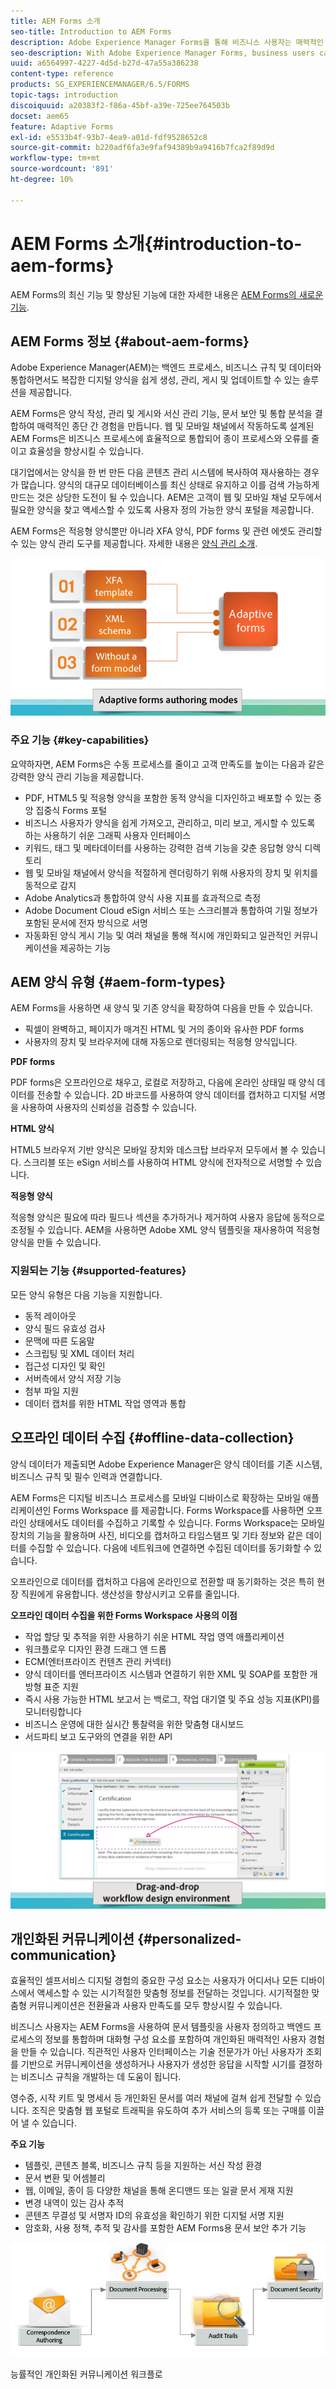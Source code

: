```yaml
---
title: AEM Forms 소개
seo-title: Introduction to AEM Forms
description: Adobe Experience Manager Forms을 통해 비즈니스 사용자는 매력적인 반응형 적응형 양식을 웹 및 모바일 사이트에 통합하여 디지털 등록 프로세스를 간소화하고 고객 전환율을 높일 수 있습니다.
seo-description: With Adobe Experience Manager Forms, business users can integrate engaging, responsive, and adaptive forms into web and mobile sites, simplifying the digital enrollment process and increasing customer conversion rates.
uuid: a6564997-4227-4d5d-b27d-47a55a386238
content-type: reference
products: SG_EXPERIENCEMANAGER/6.5/FORMS
topic-tags: introduction
discoiquuid: a20383f2-f86a-45bf-a39e-725ee764503b
docset: aem65
feature: Adaptive Forms
exl-id: e5533b4f-93b7-4ea9-a01d-fdf9528652c8
source-git-commit: b220adf6fa3e9faf94389b9a9416b7fca2f89d9d
workflow-type: tm+mt
source-wordcount: '891'
ht-degree: 10%

---
```


# AEM Forms 소개{#introduction-to-aem-forms}

AEM Forms의 최신 기능 및 향상된 기능에 대한 자세한 내용은 [AEM Forms의 새로운 기능](../../forms/using/whats-new.md).

## AEM Forms 정보 {#about-aem-forms}

Adobe Experience Manager(AEM)는 백엔드 프로세스, 비즈니스 규칙 및 데이터와 통합하면서도 복잡한 디지털 양식을 쉽게 생성, 관리, 게시 및 업데이트할 수 있는 솔루션을 제공합니다.

AEM Forms은 양식 작성, 관리 및 게시와 서신 관리 기능, 문서 보안 및 통합 분석을 결합하여 매력적인 종단 간 경험을 만듭니다. 웹 및 모바일 채널에서 작동하도록 설계된 AEM Forms은 비즈니스 프로세스에 효율적으로 통합되어 종이 프로세스와 오류를 줄이고 효율성을 향상시킬 수 있습니다.

대기업에서는 양식을 한 번 만든 다음 콘텐츠 관리 시스템에 복사하여 재사용하는 경우가 많습니다. 양식의 대규모 데이터베이스를 최신 상태로 유지하고 이를 검색 가능하게 만드는 것은 상당한 도전이 될 수 있습니다. AEM은 고객이 웹 및 모바일 채널 모두에서 필요한 양식을 찾고 액세스할 수 있도록 사용자 정의 가능한 양식 포털을 제공합니다.

AEM Forms은 적응형 양식뿐만 아니라 XFA 양식, PDF forms 및 관련 에셋도 관리할 수 있는 양식 관리 도구를 제공합니다. 자세한 내용은 [양식 관리 소개](../../forms/using/introduction-managing-forms.md).

![](do-not-localize/4th-draft.gif)

### 주요 기능 {#key-capabilities}

요약하자면, AEM Forms은 수동 프로세스를 줄이고 고객 만족도를 높이는 다음과 같은 강력한 양식 관리 기능을 제공합니다.

* PDF, HTML5 및 적응형 양식을 포함한 동적 양식을 디자인하고 배포할 수 있는 중앙 집중식 Forms 포털
* 비즈니스 사용자가 양식을 쉽게 가져오고, 관리하고, 미리 보고, 게시할 수 있도록 하는 사용하기 쉬운 그래픽 사용자 인터페이스
* 키워드, 태그 및 메타데이터를 사용하는 강력한 검색 기능을 갖춘 응답형 양식 디렉토리
* 웹 및 모바일 채널에서 양식을 적절하게 렌더링하기 위해 사용자의 장치 및 위치를 동적으로 감지
* Adobe Analytics과 통합하여 양식 사용 지표를 효과적으로 측정
* Adobe Document Cloud eSign 서비스 또는 스크리블과 통합하여 기밀 정보가 포함된 문서에 전자 방식으로 서명
* 자동화된 양식 게시 기능 및 여러 채널을 통해 적시에 개인화되고 일관적인 커뮤니케이션을 제공하는 기능

## AEM 양식 유형 {#aem-form-types}

AEM Forms을 사용하면 새 양식 및 기존 양식을 확장하여 다음을 만들 수 있습니다.

* 픽셀이 완벽하고, 페이지가 매겨진 HTML 및 거의 종이와 유사한 PDF forms
* 사용자의 장치 및 브라우저에 대해 자동으로 렌더링되는 적응형 양식입니다.

**PDF forms**

PDF forms은 오프라인으로 채우고, 로컬로 저장하고, 다음에 온라인 상태일 때 양식 데이터를 전송할 수 있습니다. 2D 바코드를 사용하여 양식 데이터를 캡처하고 디지털 서명을 사용하여 사용자의 신뢰성을 검증할 수 있습니다.

**HTML 양식**

HTML5 브라우저 기반 양식은 모바일 장치와 데스크탑 브라우저 모두에서 볼 수 있습니다. 스크리블 또는 eSign 서비스를 사용하여 HTML 양식에 전자적으로 서명할 수 있습니다.

**적응형 양식**

적응형 양식은 필요에 따라 필드나 섹션을 추가하거나 제거하여 사용자 응답에 동적으로 조정될 수 있습니다. AEM을 사용하면 Adobe XML 양식 템플릿을 재사용하여 적응형 양식을 만들 수 있습니다.

### 지원되는 기능 {#supported-features}

모든 양식 유형은 다음 기능을 지원합니다.

* 동적 레이아웃
* 양식 필드 유효성 검사
* 문맥에 따른 도움말
* 스크립팅 및 XML 데이터 처리
* 접근성 디자인 및 확인
* 서버측에서 양식 저장 기능
* 첨부 파일 지원
* 데이터 캡처를 위한 HTML 작업 영역과 통합

## 오프라인 데이터 수집 {#offline-data-collection}

양식 데이터가 제출되면 Adobe Experience Manager은 양식 데이터를 기존 시스템, 비즈니스 규칙 및 필수 인력과 연결합니다.

AEM Forms은 디지털 비즈니스 프로세스를 모바일 디바이스로 확장하는 모바일 애플리케이션인 Forms Workspace 를 제공합니다. Forms Workspace를 사용하면 오프라인 상태에서도 데이터를 수집하고 기록할 수 있습니다. Forms Workspace는 모바일 장치의 기능을 활용하며 사진, 비디오를 캡처하고 타임스탬프 및 기타 정보와 같은 데이터를 수집할 수 있습니다. 다음에 네트워크에 연결하면 수집된 데이터를 동기화할 수 있습니다.

오프라인으로 데이터를 캡처하고 다음에 온라인으로 전환할 때 동기화하는 것은 특히 현장 직원에게 유용합니다. 생산성을 향상시키고 오류를 줄입니다.

**오프라인 데이터 수집을 위한 Forms Workspace 사용의 이점**

* 작업 할당 및 추적을 위한 사용하기 쉬운 HTML 작업 영역 애플리케이션
* 워크플로우 디자인 환경 드래그 앤 드롭
* ECM(엔터프라이즈 컨텐츠 관리 커넥터)
* 양식 데이터를 엔터프라이즈 시스템과 연결하기 위한 XML 및 SOAP를 포함한 개방형 표준 지원
* 즉시 사용 가능한 HTML 보고서 는 백로그, 작업 대기열 및 주요 성능 지표(KPI)를 모니터링합니다
* 비즈니스 운영에 대한 실시간 통찰력을 위한 맞춤형 대시보드
* 서드파티 보고 도구와의 연결을 위한 API

![](do-not-localize/3rd-draft.gif)

## 개인화된 커뮤니케이션 {#personalized-communication}

효율적인 셀프서비스 디지털 경험의 중요한 구성 요소는 사용자가 어디서나 모든 디바이스에서 액세스할 수 있는 시기적절한 맞춤형 정보를 전달하는 것입니다. 시기적절한 맞춤형 커뮤니케이션은 전환율과 사용자 만족도를 모두 향상시킬 수 있습니다.

비즈니스 사용자는 AEM Forms을 사용하여 문서 템플릿을 사용자 정의하고 백엔드 프로세스의 정보를 통합하며 대화형 구성 요소를 포함하여 개인화된 매력적인 사용자 경험을 만들 수 있습니다. 직관적인 사용자 인터페이스는 기술 전문가가 아닌 사용자가 조회를 기반으로 커뮤니케이션을 생성하거나 사용자가 생성한 응답을 시작할 시기를 결정하는 비즈니스 규칙을 개발하는 데 도움이 됩니다.

영수증, 시작 키트 및 명세서 등 개인화된 문서를 여러 채널에 걸쳐 쉽게 전달할 수 있습니다. 조직은 맞춤형 웹 포털로 트래픽을 유도하여 추가 서비스의 등록 또는 구매를 이끌어 낼 수 있습니다.

**주요 기능**

* 템플릿, 콘텐츠 블록, 비즈니스 규칙 등을 지원하는 서신 작성 환경
* 문서 변환 및 어셈블리
* 웹, 이메일, 종이 등 다양한 채널을 통해 온디맨드 또는 일괄 문서 게재 지원
* 변경 내역이 있는 감사 추적
* 콘텐츠 무결성 및 서명자 ID의 유효성을 확인하기 위한 디지털 서명 지원
* 암호화, 사용 정책, 추적 및 감사를 포함한 AEM Forms용 문서 보안 추가 기능

![](do-not-localize/layout-02.png)

능률적인 개인화된 커뮤니케이션 워크플로
